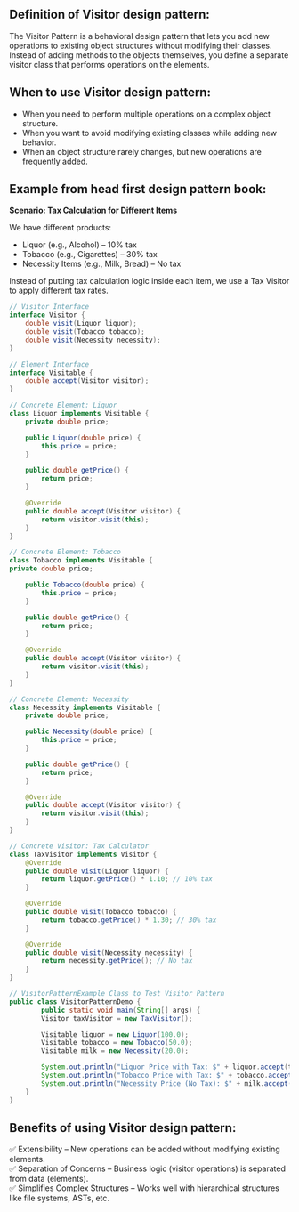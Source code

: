 ## Definition of Visitor design pattern:

The Visitor Pattern is a behavioral design pattern that lets you add new operations to existing object structures without modifying their classes. 
Instead of adding methods to the objects themselves, you define a separate visitor class that performs operations on the elements.

## When to use Visitor design pattern:

- When you need to perform multiple operations on a complex object structure.
- When you want to avoid modifying existing classes while adding new behavior.
- When an object structure rarely changes, but new operations are frequently added.

## Example from head first design pattern book:

**Scenario: Tax Calculation for Different Items** </br>

We have different products:

- Liquor (e.g., Alcohol) – 10% tax
- Tobacco (e.g., Cigarettes) – 30% tax
- Necessity Items (e.g., Milk, Bread) – No tax </br>

Instead of putting tax calculation logic inside each item, we use a Tax Visitor to apply different tax rates.

```java
// Visitor Interface
interface Visitor {
    double visit(Liquor liquor);
    double visit(Tobacco tobacco);
    double visit(Necessity necessity);
}

// Element Interface
interface Visitable {
    double accept(Visitor visitor);
}

// Concrete Element: Liquor
class Liquor implements Visitable {
    private double price;

    public Liquor(double price) {
        this.price = price;
    }

    public double getPrice() {
        return price;
    }

    @Override
    public double accept(Visitor visitor) {
        return visitor.visit(this);
    }
}

// Concrete Element: Tobacco
class Tobacco implements Visitable {
private double price;

    public Tobacco(double price) {
        this.price = price;
    }

    public double getPrice() {
        return price;
    }

    @Override
    public double accept(Visitor visitor) {
        return visitor.visit(this);
    }
}

// Concrete Element: Necessity
class Necessity implements Visitable {
    private double price;

    public Necessity(double price) {
        this.price = price;
    }

    public double getPrice() {
        return price;
    }

    @Override
    public double accept(Visitor visitor) {
        return visitor.visit(this);
    }
}

// Concrete Visitor: Tax Calculator
class TaxVisitor implements Visitor {
    @Override
    public double visit(Liquor liquor) {
        return liquor.getPrice() * 1.10; // 10% tax
    }

    @Override
    public double visit(Tobacco tobacco) {
        return tobacco.getPrice() * 1.30; // 30% tax
    }

    @Override
    public double visit(Necessity necessity) {
        return necessity.getPrice(); // No tax
    }
}

// VisitorPatternExample Class to Test Visitor Pattern
public class VisitorPatternDemo {
        public static void main(String[] args) {
        Visitor taxVisitor = new TaxVisitor();

        Visitable liquor = new Liquor(100.0);
        Visitable tobacco = new Tobacco(50.0);
        Visitable milk = new Necessity(20.0);

        System.out.println("Liquor Price with Tax: $" + liquor.accept(taxVisitor));
        System.out.println("Tobacco Price with Tax: $" + tobacco.accept(taxVisitor));
        System.out.println("Necessity Price (No Tax): $" + milk.accept(taxVisitor));
    }
}
```

## Benefits of using Visitor design pattern:

✅ Extensibility – New operations can be added without modifying existing elements. </br>
✅ Separation of Concerns – Business logic (visitor operations) is separated from data (elements). </br>
✅ Simplifies Complex Structures – Works well with hierarchical structures like file systems, ASTs, etc. </br>
